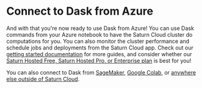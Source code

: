 # Connect to Dask from Azure

And with that you're now ready to use Dask from Azure! You can use Dask commands from your Azure notebook to have the Saturn Cloud cluster do computations for you. You can also monitor the cluster performance and schedule jobs and deployments from the Saturn Cloud app. Check out our [getting started documentation](<docs/api-guide/for-platform-engineers.md>) for more guides, and consider whether our [Saturn Hosted Free, Saturn Hosted Pro, or Enterprise plan](/docs) is best for you!

You can also connect to Dask from [SageMaker](<docs/user-guide/integrations/sagemaker_external_connect.md>), [Google Colab](<docs/user-guide/integrations/colab_external_connect.md>), or [anywhere else outside of Saturn Cloud](<docs/user-guide/integrations/sagemaker_external_connect.md>).
